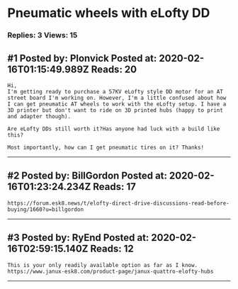 # Pneumatic wheels with eLofty DD

### Replies: 3 Views: 15

## \#1 Posted by: Plonvick Posted at: 2020-02-16T01:15:49.989Z Reads: 20

```
Hi, 
I'm getting ready to purchase a 57KV eLofty style DD motor for an AT street board I'm working on. However, I'm a little confused about how I can get pneumatic AT wheels to work with the eLofty setup. I have a 3D printer but don't want to ride on 3D printed hubs (happy to print and adapter though). 

Are eLofty DDs still worth it?Has anyone had luck with a build like this? 

Most importantly, how can I get pneumatic tires on it? Thanks!
```

---
## \#2 Posted by: BillGordon Posted at: 2020-02-16T01:23:24.234Z Reads: 17

```
https://forum.esk8.news/t/elofty-direct-drive-discussions-read-before-buying/1660?u=billgordon
```

---
## \#3 Posted by: RyEnd Posted at: 2020-02-16T02:59:15.140Z Reads: 12

```
This is your only readily available option as far as I know.
https://www.janux-esk8.com/product-page/janux-quattro-elofty-hubs
```

---
